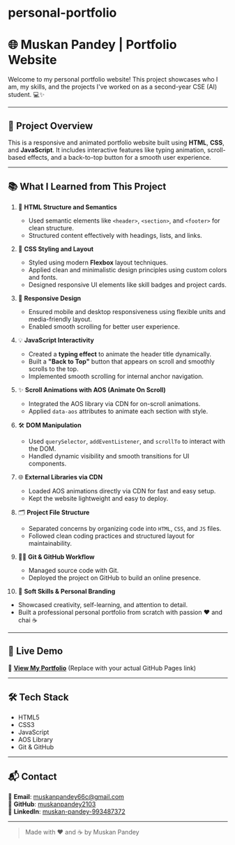 # personal-portfolio
# 🌐 Muskan Pandey | Portfolio Website

Welcome to my personal portfolio website! This project showcases who I am, my skills, and the projects I've worked on as a second-year CSE (AI) student. 💻✨

---

## 📁 Project Overview

This is a responsive and animated portfolio website built using **HTML**, **CSS**, and **JavaScript**. It includes interactive features like typing animation, scroll-based effects, and a back-to-top button for a smooth user experience.

---

## 📚 What I Learned from This Project

1. 🧱 **HTML Structure and Semantics**  
   - Used semantic elements like `<header>`, `<section>`, and `<footer>` for clean structure.  
   - Structured content effectively with headings, lists, and links.

2. 🎨 **CSS Styling and Layout**  
   - Styled using modern **Flexbox** layout techniques.  
   - Applied clean and minimalistic design principles using custom colors and fonts.  
   - Designed responsive UI elements like skill badges and project cards.

3. 📱 **Responsive Design**  
   - Ensured mobile and desktop responsiveness using flexible units and media-friendly layout.  
   - Enabled smooth scrolling for better user experience.

4. 💡 **JavaScript Interactivity**  
   - Created a **typing effect** to animate the header title dynamically.  
   - Built a **"Back to Top"** button that appears on scroll and smoothly scrolls to the top.  
   - Implemented smooth scrolling for internal anchor navigation.

5. ✨ **Scroll Animations with AOS (Animate On Scroll)**  
   - Integrated the AOS library via CDN for on-scroll animations.  
   - Applied `data-aos` attributes to animate each section with style.

6. 🛠️ **DOM Manipulation**  
   - Used `querySelector`, `addEventListener`, and `scrollTo` to interact with the DOM.  
   - Handled dynamic visibility and smooth transitions for UI components.

7. 🌐 **External Libraries via CDN**  
   - Loaded AOS animations directly via CDN for fast and easy setup.  
   - Kept the website lightweight and easy to deploy.

8. 🗂️ **Project File Structure**  
   - Separated concerns by organizing code into `HTML`, `CSS`, and `JS` files.  
   - Followed clean coding practices and structured layout for maintainability.

9. 🧑‍💻 **Git & GitHub Workflow**  
   - Managed source code with Git.  
   - Deployed the project on GitHub to build an online presence.

10. 🌟 **Soft Skills & Personal Branding**  
   - Showcased creativity, self-learning, and attention to detail.  
   - Built a professional personal portfolio from scratch with passion ❤️ and chai ☕

---

## 🚀 Live Demo

🔗 **[View My Portfolio](https://your-portfolio-link.com)** (Replace with your actual GitHub Pages link)

---

## 🛠 Tech Stack

- HTML5  
- CSS3  
- JavaScript  
- AOS Library  
- Git & GitHub  

---

## 📬 Contact

📧 **Email**: [muskanpandey66c@gmail.com](mailto:muskanpandey66c@gmail.com)  
🐙 **GitHub**: [muskanpandey2103](https://github.com/muskanpandey2103)  
🔗 **LinkedIn**: [muskan-pandey-993487372](https://linkedin.com/in/muskan-pandey-993487372)

---

> Made with ❤️ and ☕ by Muskan Pandey
